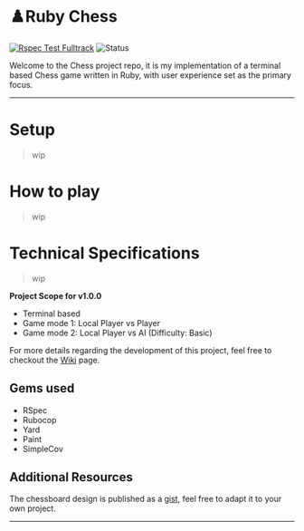 # ♟️Ruby Chess 

[![Rspec Test Fulltrack](https://github.com/AncientNimbus/rb-chess/actions/workflows/rspec_full_track.yml/badge.svg)](https://ancientnimbus.github.io/rb-chess/coverage/#_AllFiles)
![Status](https://img.shields.io/badge/Status-In_Development-cccc00)


Welcome to the Chess project repo, it is my implementation of a terminal based Chess game written in Ruby, with user experience set as the primary focus.

---

# Setup

> wip

# How to play

> wip

# Technical Specifications

> wip

**Project Scope for v1.0.0**
- Terminal based
- Game mode 1: Local Player vs Player
- Game mode 2: Local Player vs AI (Difficulty: Basic)

For more details regarding the development of this project, feel free to checkout the [Wiki](https://github.com/AncientNimbus/rb-chess/wiki) page.

## Gems used

- RSpec
- Rubocop
- Yard
- Paint
- SimpleCov

## Additional Resources

The chessboard design is published as a [gist](https://gist.github.com/AncientNimbus/c85f5a4289f95e1fd6fc27a7a93be310), feel free to adapt it to your own project.

---

